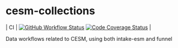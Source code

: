 # cesm-collections
| CI          | [![GitHub Workflow Status][github-ci-badge]][github-ci-link] [![Code Coverage Status][codecov-badge]][codecov-link] |

Data workflows related to CESM, using both intake-esm and funnel

[github-ci-badge]: https://img.shields.io/github/workflow/status/NCAR/esm-collections/CI?label=CI&logo=github&style=for-the-badge
[github-ci-link]: https://github.com/NCAR/esm-collections/actions?query=workflow%3ACI
[codecov-badge]: https://codecov.io/gh/NCAR/esm-collections/branch/main/graph/badge.svg?token=FKrtcVQniV
[codecov-link]: https://codecov.io/gh/NCAR/esm-collections
